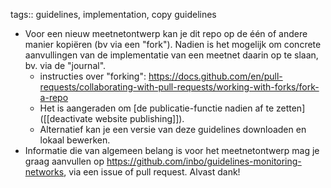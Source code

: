 tags:: guidelines, implementation, copy guidelines

- Voor een nieuw meetnetontwerp kan je dit repo op de één of andere manier kopiëren (bv via een "fork").
  Nadien is het mogelijk om concrete aanvullingen van de implementatie van een meetnet daarin op te slaan, bv. via de "journal".
	- instructies over "forking": https://docs.github.com/en/pull-requests/collaborating-with-pull-requests/working-with-forks/fork-a-repo
	- Het is aangeraden om [de publicatie-functie nadien af te zetten]([[deactivate website publishing]]).
	- Alternatief kan je een versie van deze guidelines downloaden en lokaal bewerken.
- Informatie die van algemeen belang is voor het meetnetontwerp mag je graag aanvullen op https://github.com/inbo/guidelines-monitoring-networks, via een issue of pull request. Alvast dank!